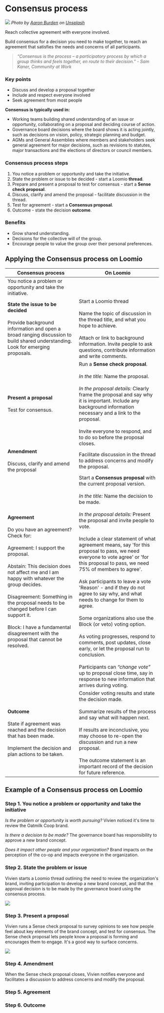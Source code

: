 # Consensus process

![](aaron-burden-NXt5PrOb_7U-unsplash.jpg)
*Photo by <a href="https://unsplash.com/es/@aaronburden?utm_source=unsplash&utm_medium=referral&utm_content=creditCopyText">Aaron Burden</a> on <a href="https://unsplash.com/s/photos/navigation?utm_source=unsplash&utm_medium=referral&utm_content=creditCopyText">Unsplash</a>*

Reach collective agreement with everyone involved.

Build consensus for a decision you need to make together, to reach an agreement that satisfies the needs and concerns of all participants.

> *“Consensus is the process – a participatory process by which a group thinks and feels together, en route to their decision.” - Sam Kaner, Community at Work*

### Key points
- Discuss and develop a proposal together
- Include and respect everyone involved
- Seek agreement from most people

**Consensus is typically used in:**
- Working teams building shared understanding of an issue or opportunity, collaborating on a proposal and deciding course of action. 
- Governance board decisions where the board shows it is acting jointly, such as decisions on vision, policy, strategic planning and budget.
- AGMs and General Assemblies where members and stakeholders seek general agreement for major decisions, such as revisions to statutes, major transactions and the elections of directors or council members.

### Consensus process steps
1. You notice a problem or opportunity and take the initiative.
2. State the problem or issue to be decided - start a Loomio **thread**.
3. Prepare and present a proposal to test for consensus - start a **Sense check proposal**.
4. Discuss, clarify and amend the proposal  - facilitate discussion in the thread.
5. Test for agreement - start a **Consensus proposal**.
6. Outcome - state the decision **outcome**.

### Benefits
- Grow shared understanding.
- Decisions for the collective will of the group.
- Encourage people to value the group over their personal preferences.

## Applying the Consensus process on Loomio

| **Consensus process** | **On Loomio** |
|---|---|
| You notice a problem or opportunity and take the initiative. |  |
| **State the issue to be decided**  <br /><br />Provide background information and open a broad ranging discussion to build shared understanding. Look for emerging proposals. | Start a Loomio thread <br /><br />Name the topic of discussion in the thread title, and what you hope to achieve. <br /><br />Attach or link to background information. Invite people to ask questions, contribute information and write comments. |
| **Present a proposal** <br /><br />Test for consensus. | Run a **Sense check proposal**. <br /><br />*In the title:* Name the proposal. <br /><br />*In the proposal details:* Clearly frame the proposal and say why it is important.  Include any background information necessary and a link to the proposal.  <br /><br />Invite everyone to respond, and to do so before the proposal closes.  |
| **Amendment** <br /><br />Discuss, clarify and amend the proposal  | Facilitate discussion in the thread to address concerns and modify the proposal. |
| **Agreement** <br /><br />Do you have an agreement?  Check for: <br /><br />Agreement: I support the proposal. <br /><br />Abstain: This decision does not affect me and I am happy with whatever the group decides. <br /><br />Disagreement: Something in the proposal needs to be changed before I can support it. <br /><br />Block: I have a fundamental disagreement with the proposal that cannot be resolved. | Start a **Consensus proposal** with the current proposal version. <br /><br />*In the title:* Name the decision to be made. <br /><br />*In the proposal details:* Present the proposal and invite people to vote. <br /><br />Include a clear statement of what agreement means, say 'for this proposal to pass, we need everyone to vote agree' or 'for this proposal to pass, we need 75% of members to agree'.  <br /><br />Ask participants to leave a vote 'Reason' - and if they do not agree to say why, and what needs to change for them to agree. <br /><br />Some organizations also use the Block (or veto) voting option. <br /><br />As voting progresses, respond to comments, post updates, close early, or let the proposal run to conclusion. <br /><br />Participants can *“change vote”* up to proposal close time, say in response to new information that arrives during voting. |
| **Outcome** <br /><br />State if agreement was reached and the decision that has been made. <br /><br />Implement the decision and plan actions to be taken. | Consider voting results and state the decision made. <br /><br />Summarize results of the process and say what will happen next. <br /><br />If results are inconclusive, you may choose to re-open the discussion and run a new proposal. <br /><br />The outcome statement is an important record of the decision for future reference. |

## Example of a Consensus process on Loomio

### Step 1. You notice a problem or opportunity and take the initiative

*Is the problem or opportunity is worth pursuing?* Vivien noticed it's time to review the Oatmilk Coop brand.

*Is there a decision to be made?* The governance board has responsibility to approve a new brand concept.

*Does it impact other people and your organization?* Brand impacts on the perception of the co-op and impacts everyone in the organization. 

### Step 2. State the problem or issue

Vivien starts a Loomio thread outlining the need to review the organization's brand, inviting participation to develop a new brand concept, and that the approval decision is to be made by the governance board using the consensus process.

![](consensus_step2_thread.png)

### Step 3. Present a proposal 

Vivien runs a Sense check proposal to survey opinions to see how people feel about key elements of the brand concept, and test for consensus.   The Sense check proposal lets people know a proposal is forming and encourages them to engage.  It's a good way to surface concerns.

![](consensus_step3_sensecheck.png)

### Step 4. Amendment

When the Sense check proposal closes, Vivien notifies everyone and facilitates a discussion to address concerns and modify the proposal.

### Step 5. Agreement

### Step 6. Outcome
